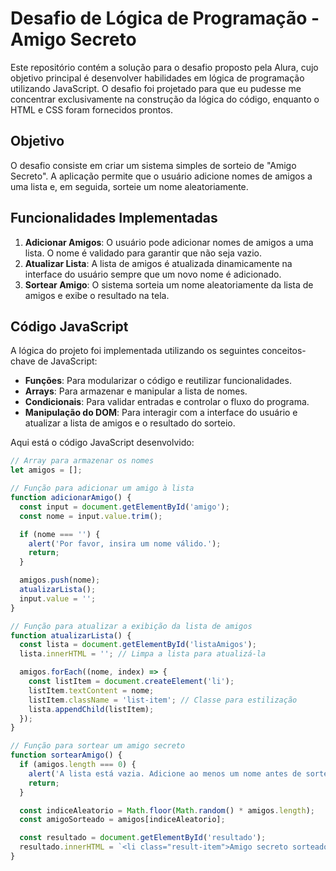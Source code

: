 # Desafio de Lógica de Programação - Amigo Secreto

Este repositório contém a solução para o desafio proposto pela Alura, cujo objetivo principal é desenvolver habilidades em lógica de programação utilizando JavaScript. O desafio foi projetado para que eu pudesse me concentrar exclusivamente na construção da lógica do código, enquanto o HTML e CSS foram fornecidos prontos.

## Objetivo

O desafio consiste em criar um sistema simples de sorteio de "Amigo Secreto". A aplicação permite que o usuário adicione nomes de amigos a uma lista e, em seguida, sorteie um nome aleatoriamente.

## Funcionalidades Implementadas

1. **Adicionar Amigos**: O usuário pode adicionar nomes de amigos a uma lista. O nome é validado para garantir que não seja vazio.
2. **Atualizar Lista**: A lista de amigos é atualizada dinamicamente na interface do usuário sempre que um novo nome é adicionado.
3. **Sortear Amigo**: O sistema sorteia um nome aleatoriamente da lista de amigos e exibe o resultado na tela.

## Código JavaScript

A lógica do projeto foi implementada utilizando os seguintes conceitos-chave de JavaScript:

- **Funções**: Para modularizar o código e reutilizar funcionalidades.
- **Arrays**: Para armazenar e manipular a lista de nomes.
- **Condicionais**: Para validar entradas e controlar o fluxo do programa.
- **Manipulação do DOM**: Para interagir com a interface do usuário e atualizar a lista de amigos e o resultado do sorteio.

Aqui está o código JavaScript desenvolvido:

```javascript
// Array para armazenar os nomes
let amigos = [];

// Função para adicionar um amigo à lista
function adicionarAmigo() {
  const input = document.getElementById('amigo');
  const nome = input.value.trim();

  if (nome === '') {
    alert('Por favor, insira um nome válido.');
    return;
  }

  amigos.push(nome);
  atualizarLista();
  input.value = '';
}

// Função para atualizar a exibição da lista de amigos
function atualizarLista() {
  const lista = document.getElementById('listaAmigos');
  lista.innerHTML = ''; // Limpa a lista para atualizá-la

  amigos.forEach((nome, index) => {
    const listItem = document.createElement('li');
    listItem.textContent = nome;
    listItem.className = 'list-item'; // Classe para estilização
    lista.appendChild(listItem);
  });
}

// Função para sortear um amigo secreto
function sortearAmigo() {
  if (amigos.length === 0) {
    alert('A lista está vazia. Adicione ao menos um nome antes de sortear.');
    return;
  }

  const indiceAleatorio = Math.floor(Math.random() * amigos.length);
  const amigoSorteado = amigos[indiceAleatorio];

  const resultado = document.getElementById('resultado');
  resultado.innerHTML = `<li class="result-item">Amigo secreto sorteado: <strong>${amigoSorteado}</strong></li>`;
}
